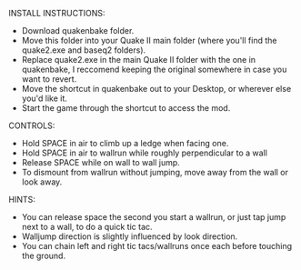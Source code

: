 
INSTALL INSTRUCTIONS:
- Download quakenbake folder.
- Move this folder into your Quake II main folder (where you'll find the quake2.exe and baseq2 folders).
- Replace quake2.exe in the main Quake II folder with the one in quakenbake, I reccomend keeping the original somewhere in case you want to revert.
- Move the shortcut in quakenbake out to your Desktop, or wherever else you'd like it.
- Start the game through the shortcut to access the mod.

CONTROLS:
- Hold SPACE in air to climb up a ledge  when facing one.
- Hold SPACE in air  to wallrun while roughly perpendicular to a wall
- Release SPACE while on wall to wall jump. 
- To dismount from wallrun without jumping, move away from the wall or look away.

HINTS:
- You can release space the second  you start a wallrun, or just tap jump next to a wall, to do a quick tic tac.
- Walljump direction is slightly influenced by look direction.
- You can chain left and right tic tacs/wallruns once each before touching the ground.
